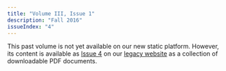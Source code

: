 ```yaml
---
title: "Volume III, Issue 1"
description: "Fall 2016"
issueIndex: "4"
---
```

This past volume is not yet available on our new static platform. However, its content is available as [Issue 4](http://prairiejournal.grinnell.edu/issue/4) on our [legacy website](http://prairiejournal.grinnell.edu) as a collection of downloadable PDF documents.
